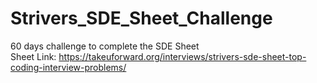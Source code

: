 # Strivers_SDE_Sheet_Challenge
60 days challenge to complete the SDE Sheet </br>
Sheet Link: https://takeuforward.org/interviews/strivers-sde-sheet-top-coding-interview-problems/
